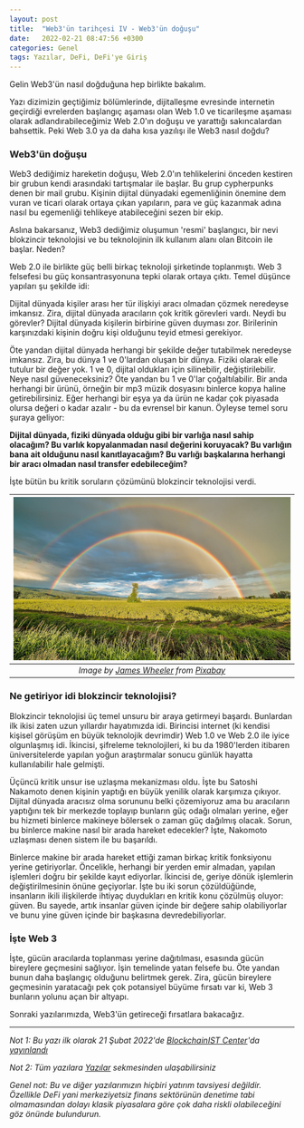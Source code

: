 ```yaml
---
layout: post
title:  "Web3'ün tarihçesi IV - Web3'ün doğuşu"
date:   2022-02-21 08:47:56 +0300
categories: Genel
tags: Yazılar, DeFi, DeFi'ye Giriş
---
```


Gelin Web3'ün nasıl doğduğuna hep birlikte bakalım. 

Yazı dizimizin geçtiğimiz bölümlerinde, dijitalleşme evresinde internetin geçirdiği evrelerden başlangıç aşaması olan Web 1.0 ve ticarileşme aşaması olarak adlandırabileceğimiz Web 2.0'ın doğuşu ve yarattığı sakıncalardan bahsettik. Peki Web 3.0 ya da daha kısa yazılışı ile Web3 nasıl doğdu?

### Web3'ün doğuşu
Web3 dediğimiz hareketin doğuşu, Web 2.0'ın tehlikelerini önceden kestiren bir grubun kendi arasındaki tartışmalar ile başlar. Bu grup cypherpunks denen bir mail grubu. Kişinin dijital dünyadaki egemenliğinin önemine dem vuran ve ticari olarak ortaya çıkan yapıların, para ve güç kazanmak adına nasıl bu egemenliği tehlikeye atabileceğini sezen bir ekip. 

Aslına bakarsanız, Web3 dediğimiz oluşumun 'resmi' başlangıcı, bir nevi blokzincir teknolojisi ve bu teknolojinin ilk kullanım alanı olan Bitcoin ile başlar. Neden? 

Web 2.0 ile birlikte güç belli birkaç teknoloji şirketinde toplanmıştı. Web 3 felsefesi bu güç konsantrasyonuna tepki olarak ortaya çıktı. Temel düşünce yapıları şu şekilde idi:

Dijital dünyada kişiler arası her tür ilişkiyi  aracı olmadan çözmek neredeyse imkansız. Zira, dijital dünyada aracıların çok kritik görevleri vardı. Neydi bu görevler? Dijital dünyada kişilerin birbirine güven duyması zor. Birilerinin karşınızdaki kişinin doğru kişi olduğunu teyid etmesi gerekiyor. 

Öte yandan dijital dünyada herhangi bir şekilde değer tutabilmek neredeyse imkansız. Zira, bu dünya 1 ve 0'lardan oluşan bir dünya. Fiziki olarak elle tutulur bir değer yok. 1 ve 0, dijital oldukları için silinebilir, değiştirilebilir. Neye nasıl güveneceksiniz? Öte yandan bu 1 ve 0'lar çoğaltılabilir. Bir anda herhangi bir ürünü, örneğin bir mp3 müzik dosyasını binlerce kopya haline getirebilirsiniz. Eğer herhangi bir eşya ya da ürün ne kadar çok piyasada olursa değeri o kadar azalır - bu da evrensel bir kanun. Öyleyse temel soru şuraya geliyor: 

**Dijital dünyada, fiziki dünyada olduğu gibi bir varlığa nasıl sahip olacağım? Bu varlık kopyalanmadan nasıl değerini koruyacak? Bu varlığın bana ait olduğunu nasıl kanıtlayacağım? Bu varlığı başkalarına herhangi bir aracı olmadan nasıl transfer edebileceğim?**

İşte bütün bu kritik soruların çözümünü blokzincir teknolojisi verdi. 

| ![cage](/assets/british-columbia-3785254_800.jpg)|
|:--:| 
| *Image by [James Wheeler](https://pixabay.com/users/jameswheeler-5314099/) from [Pixabay](https://pixabay.com/)*|

### Ne getiriyor idi blokzincir teknolojisi?
Blokzincir teknolojisi üç temel unsuru bir araya getirmeyi başardı. Bunlardan ilk ikisi zaten uzun yıllardır hayatımızda idi. Birincisi internet (ki kendisi kişisel görüşüm en büyük teknolojik devrimdir) Web 1.0 ve Web 2.0 ile iyice olgunlaşmış idi. İkincisi, şifreleme teknolojileri, ki bu da 1980'lerden itibaren üniversitelerde yapılan yoğun araştırmalar sonucu günlük hayatta kullanılabilir hale gelmişti. 

Üçüncü kritik unsur ise uzlaşma mekanizması oldu. İşte bu Satoshi Nakamoto denen kişinin yaptığı en büyük yenilik olarak karşımıza çıkıyor. Dijital dünyada aracısız olma sorununu belki çözemiyoruz ama bu aracıların yaptığını tek bir merkezde toplayıp bunların güç odağı olmaları yerine, eğer bu hizmeti binlerce makineye bölersek o zaman güç dağılmış olacak. Sorun, bu binlerce makine nasıl bir arada hareket edecekler? İşte, Nakomoto uzlaşması denen sistem ile bu başarıldı. 

Binlerce makine bir arada hareket ettiği zaman birkaç kritik fonksiyonu yerine getiriyorlar. Öncelikle, herhangi bir yerden emir almadan, yapılan işlemleri doğru bir şekilde kayıt ediyorlar. İkincisi de, geriye dönük işlemlerin değiştirilmesinin önüne geçiyorlar. İşte bu iki sorun çözüldüğünde, insanların ikili ilişkilerde ihtiyaç duydukları en kritik konu çözülmüş oluyor: güven. Bu sayede, artık insanlar güven içinde bir değere sahip olabiliyorlar ve bunu yine güven içinde bir başkasına devredebiliyorlar. 

### İşte Web 3
İşte, gücün aracılarda toplanması yerine dağıtılması, esasında gücün bireylere geçmesini sağlıyor. İşin temelinde yatan felsefe bu. Öte yandan bunun daha başlangıç olduğunu belirtmek gerek. Zira, gücün bireylere geçmesinin yaratacağı pek çok potansiyel büyüme fırsatı var ki, Web 3 bunların yolunu açan bir altyapı. 

Sonraki yazılarımızda, Web3'ün getireceği fırsatlara bakacağız. 

---

*Not 1: Bu yazı ilk olarak 21 Şubat 2022'de [BlockchainIST Center](https://medium.com/blockchainist-center)'da [yayınlandı]()*

*Not 2: Tüm yazılara [Yazılar](/articles/) sekmesinden ulaşabilirsiniz*

*Genel not: Bu ve diğer yazılarımızın hiçbiri yatırım tavsiyesi değildir. Özellikle DeFi yani merkeziyetsiz finans sektörünün denetime tabi olmamasından dolayı klasik piyasalara göre çok daha riskli olabileceğini göz önünde bulundurun.* 
